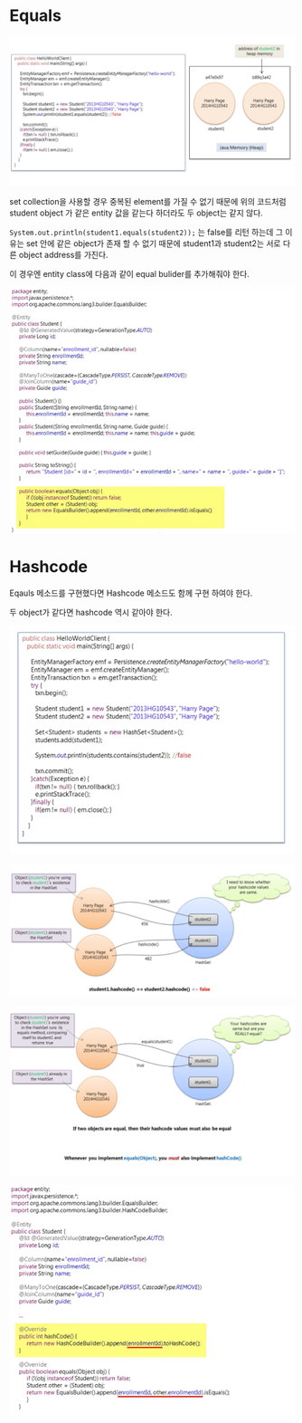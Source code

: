 # Equals
![equals](images/jpa-equal.png)

set collection을 사용할 경우 중복된 element를 가질 수 없기 때문에 위의 코드처럼 student object 가 같은 entity 값을 같는다 하더라도 두 object는 같지 않다. 

`System.out.println(student1.equals(student2));` 는 false를 리턴 하는데 그 이유는 set 안에 같은 object가 존재 할 수 없기 때문에 student1과 student2는 서로 다른 object address를 가진다. 

이 경우엔 entity class에 다음과 같이 equal bulider를 추가해줘야 한다.

![eqauls2](images/jpa-equal2.png)

# Hashcode

Eqauls 메소드를 구현했다면 Hashcode 메소드도 함께 구현 하여야 한다.

두 object가 같다면 hashcode 역시 같아야 한다.

![hash1](images/hashcode.png)

![hash2](images/hashcode2.png)

![hash3](images/hash3.png)

![hash4](images/hash4.png)